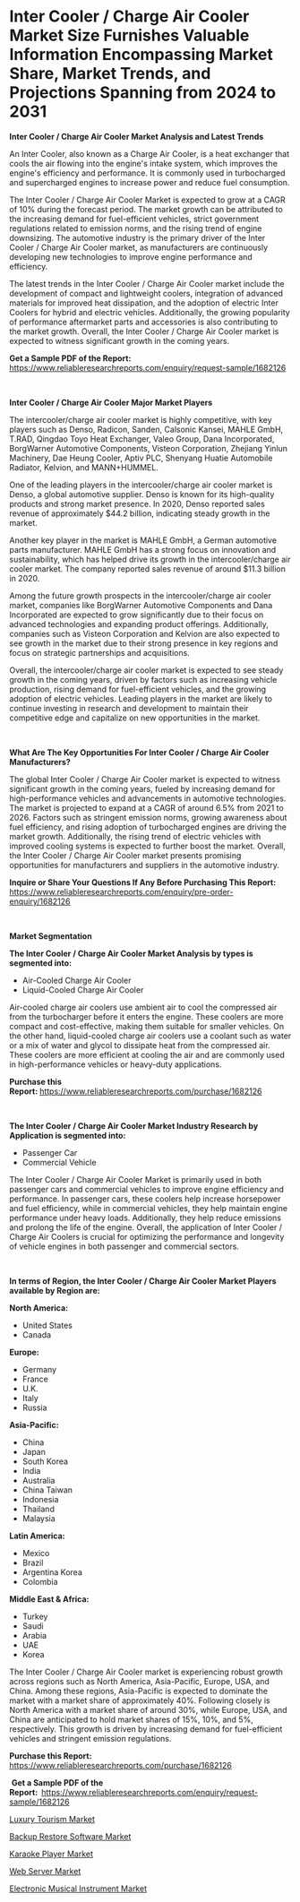 <p><h1>Inter Cooler / Charge Air Cooler Market Size Furnishes Valuable Information Encompassing Market Share, Market Trends, and Projections Spanning from 2024 to 2031</h1></p><p><strong>Inter Cooler / Charge Air Cooler Market Analysis and Latest Trends</strong></p>
<p><p>An Inter Cooler, also known as a Charge Air Cooler, is a heat exchanger that cools the air flowing into the engine's intake system, which improves the engine's efficiency and performance. It is commonly used in turbocharged and supercharged engines to increase power and reduce fuel consumption.</p><p>The Inter Cooler / Charge Air Cooler Market is expected to grow at a CAGR of 10% during the forecast period. The market growth can be attributed to the increasing demand for fuel-efficient vehicles, strict government regulations related to emission norms, and the rising trend of engine downsizing. The automotive industry is the primary driver of the Inter Cooler / Charge Air Cooler market, as manufacturers are continuously developing new technologies to improve engine performance and efficiency.</p><p>The latest trends in the Inter Cooler / Charge Air Cooler market include the development of compact and lightweight coolers, integration of advanced materials for improved heat dissipation, and the adoption of electric Inter Coolers for hybrid and electric vehicles. Additionally, the growing popularity of performance aftermarket parts and accessories is also contributing to the market growth. Overall, the Inter Cooler / Charge Air Cooler market is expected to witness significant growth in the coming years.</p></p>
<p><strong>Get a Sample PDF of the Report:&nbsp;</strong> <a href="https://www.reliableresearchreports.com/enquiry/request-sample/1682126">https://www.reliableresearchreports.com/enquiry/request-sample/1682126</a></p>
<p>&nbsp;</p>
<p><strong>Inter Cooler / Charge Air Cooler Major Market Players</strong></p>
<p><p>The intercooler/charge air cooler market is highly competitive, with key players such as Denso, Radicon, Sanden, Calsonic Kansei, MAHLE GmbH, T.RAD, Qingdao Toyo Heat Exchanger, Valeo Group, Dana Incorporated, BorgWarner Automotive Components, Visteon Corporation, Zhejiang Yinlun Machinery, Dae Heung Cooler, Aptiv PLC, Shenyang Huatie Automobile Radiator, Kelvion, and MANN+HUMMEL.</p><p>One of the leading players in the intercooler/charge air cooler market is Denso, a global automotive supplier. Denso is known for its high-quality products and strong market presence. In 2020, Denso reported sales revenue of approximately $44.2 billion, indicating steady growth in the market.</p><p>Another key player in the market is MAHLE GmbH, a German automotive parts manufacturer. MAHLE GmbH has a strong focus on innovation and sustainability, which has helped drive its growth in the intercooler/charge air cooler market. The company reported sales revenue of around $11.3 billion in 2020.</p><p>Among the future growth prospects in the intercooler/charge air cooler market, companies like BorgWarner Automotive Components and Dana Incorporated are expected to grow significantly due to their focus on advanced technologies and expanding product offerings. Additionally, companies such as Visteon Corporation and Kelvion are also expected to see growth in the market due to their strong presence in key regions and focus on strategic partnerships and acquisitions.</p><p>Overall, the intercooler/charge air cooler market is expected to see steady growth in the coming years, driven by factors such as increasing vehicle production, rising demand for fuel-efficient vehicles, and the growing adoption of electric vehicles. Leading players in the market are likely to continue investing in research and development to maintain their competitive edge and capitalize on new opportunities in the market.</p></p>
<p>&nbsp;</p>
<p><strong>What Are The Key Opportunities For Inter Cooler / Charge Air Cooler Manufacturers?</strong></p>
<p><p>The global Inter Cooler / Charge Air Cooler market is expected to witness significant growth in the coming years, fueled by increasing demand for high-performance vehicles and advancements in automotive technologies. The market is projected to expand at a CAGR of around 6.5% from 2021 to 2026. Factors such as stringent emission norms, growing awareness about fuel efficiency, and rising adoption of turbocharged engines are driving the market growth. Additionally, the rising trend of electric vehicles with improved cooling systems is expected to further boost the market. Overall, the Inter Cooler / Charge Air Cooler market presents promising opportunities for manufacturers and suppliers in the automotive industry.</p></p>
<p><strong>Inquire or Share Your Questions If Any Before Purchasing This Report:</strong> <a href="https://www.reliableresearchreports.com/enquiry/pre-order-enquiry/1682126">https://www.reliableresearchreports.com/enquiry/pre-order-enquiry/1682126</a></p>
<p>&nbsp;</p>
<p><strong>Market Segmentation</strong></p>
<p><strong>The Inter Cooler / Charge Air Cooler Market Analysis by types is segmented into:</strong></p>
<p><ul><li>Air-Cooled Charge Air Cooler</li><li>Liquid-Cooled Charge Air Cooler</li></ul></p>
<p><p>Air-cooled charge air coolers use ambient air to cool the compressed air from the turbocharger before it enters the engine. These coolers are more compact and cost-effective, making them suitable for smaller vehicles. On the other hand, liquid-cooled charge air coolers use a coolant such as water or a mix of water and glycol to dissipate heat from the compressed air. These coolers are more efficient at cooling the air and are commonly used in high-performance vehicles or heavy-duty applications.</p></p>
<p><strong>Purchase this Report:&nbsp;</strong><a href="https://www.reliableresearchreports.com/purchase/1682126">https://www.reliableresearchreports.com/purchase/1682126</a></p>
<p>&nbsp;</p>
<p><strong>The Inter Cooler / Charge Air Cooler Market Industry Research by Application is segmented into:</strong></p>
<p><ul><li>Passenger Car</li><li>Commercial Vehicle</li></ul></p>
<p><p>The Inter Cooler / Charge Air Cooler Market is primarily used in both passenger cars and commercial vehicles to improve engine efficiency and performance. In passenger cars, these coolers help increase horsepower and fuel efficiency, while in commercial vehicles, they help maintain engine performance under heavy loads. Additionally, they help reduce emissions and prolong the life of the engine. Overall, the application of Inter Cooler / Charge Air Coolers is crucial for optimizing the performance and longevity of vehicle engines in both passenger and commercial sectors.</p></p>
<p>&nbsp;</p>
<p><strong>In terms of Region, the Inter Cooler / Charge Air Cooler Market Players available by Region are:</strong></p>
<p>
    <p> <strong> North America: </strong>
        <ul>
            <li>United States</li>
            <li>Canada</li>
        </ul>
        </p> 
    <p> <strong> Europe: </strong>
        <ul>
            <li>Germany</li>
            <li>France</li>
            <li>U.K.</li>
            <li>Italy</li>
            <li>Russia</li>
        </ul>
        </p> 
    <p> <strong> Asia-Pacific: </strong>
        <ul>
            <li>China</li>
            <li>Japan</li>
            <li>South Korea</li>
            <li>India</li>
            <li>Australia</li>
            <li>China Taiwan</li>
            <li>Indonesia</li>
            <li>Thailand</li>
            <li>Malaysia</li>
        </ul>
        </p> 
    <p> <strong> Latin America: </strong>
        <ul>
            <li>Mexico</li>
            <li>Brazil</li>
            <li>Argentina Korea</li>
            <li>Colombia</li>
        </ul>
        </p> 
    <p> <strong> Middle East & Africa: </strong>
        <ul>
            <li>Turkey</li>
            <li>Saudi</li>
            <li>Arabia</li>
            <li>UAE</li>
            <li>Korea</li>
        </ul>
    </p>
    </p>
<p><p>The Inter Cooler / Charge Air Cooler market is experiencing robust growth across regions such as North America, Asia-Pacific, Europe, USA, and China. Among these regions, Asia-Pacific is expected to dominate the market with a market share of approximately 40%. Following closely is North America with a market share of around 30%, while Europe, USA, and China are anticipated to hold market shares of 15%, 10%, and 5%, respectively. This growth is driven by increasing demand for fuel-efficient vehicles and stringent emission regulations.</p></p>
<p><strong>Purchase this Report: </strong><a href="https://www.reliableresearchreports.com/purchase/1682126">https://www.reliableresearchreports.com/purchase/1682126</a></p>
<p>&nbsp;<strong>Get a Sample PDF of the Report:&nbsp;&nbsp;</strong><a href="https://www.reliableresearchreports.com/enquiry/request-sample/1682126">https://www.reliableresearchreports.com/enquiry/request-sample/1682126</a></p>
<p><strong></strong></p>
<p><p><a href="https://medium.com/@elizabethalexander97/luxury-tourism-market-analysis-and-sze-forecasted-for-period-from-2024-to-2031-bec384f781bc">Luxury Tourism Market</a></p><p><a href="https://medium.com/@bradomar67436/analyzing-backup-restore-software-market-global-industry-perspective-and-forecast-2024-to-2031-f71ea2ffabba">Backup Restore Software Market</a></p><p><a href="https://github.com/lylyparadise/Market-Research-Report-List-2/blob/main/karaoke-player-market.md">Karaoke Player Market</a></p><p><a href="https://medium.com/@bradomar67436/web-server-market-outlook-industry-overview-and-forecast-2024-to-2031-9bad8ad26b01">Web Server Market</a></p><p><a href="https://github.com/johnbach50/Market-Research-Report-List-2/blob/main/electronic-musical-instrument-market.md">Electronic Musical Instrument Market</a></p></p>